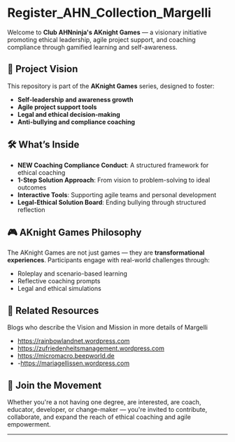 # Register_AHN_Collection_Margelli

Welcome to **Club AHNninja's AKnight Games** — a visionary initiative promoting ethical leadership, agile project support, and coaching compliance through gamified learning and self-awareness.

## 🌟 Project Vision

This repository is part of the **AKnight Games** series, designed to foster:
- **Self-leadership and awareness growth**
- **Agile project support tools**
- **Legal and ethical decision-making**
- **Anti-bullying and compliance coaching**

## 🛠️ What’s Inside

- **NEW Coaching Compliance Conduct**: A structured framework for ethical coaching
- **1-Step Solution Approach**: From vision to problem-solving to ideal outcomes
- **Interactive Tools**: Supporting agile teams and personal development
- **Legal-Ethical Solution Board**: Ending bullying through structured reflection

## 🎮 AKnight Games Philosophy

The AKnight Games are not just games — they are **transformational experiences**. Participants engage with real-world challenges through:
- Roleplay and scenario-based learning
- Reflective coaching prompts
- Legal and ethical simulations

## 🔗 Related Resources

Blogs who describe the Vision and Mission in more details of Margelli
- https://rainbowlandnet.wordpress.com
- https://zufriedenheitsmanagement.wordpress.com
- https://micromacro.beepworld.de
- -https://mariagellissen.wordpress.com

## 🤝 Join the Movement

Whether you're a not having one degree, are interested, are coach, educator, developer, or change-maker — you're invited to contribute, collaborate, and expand the reach of ethical coaching and agile empowerment.

---


